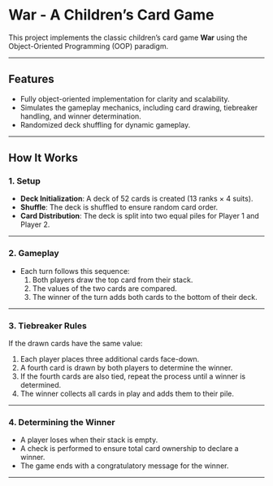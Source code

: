 # War - A Children’s Card Game

This project implements the classic children’s card game **War** using the Object-Oriented Programming (OOP) paradigm.

---

## Features

- Fully object-oriented implementation for clarity and scalability.
- Simulates the gameplay mechanics, including card drawing, tiebreaker handling, and winner determination.
- Randomized deck shuffling for dynamic gameplay.

---

## How It Works

### 1. Setup
- **Deck Initialization**: A deck of 52 cards is created (13 ranks × 4 suits).
- **Shuffle**: The deck is shuffled to ensure random card order.
- **Card Distribution**: The deck is split into two equal piles for Player 1 and Player 2.

---

### 2. Gameplay
- Each turn follows this sequence:
  1. Both players draw the top card from their stack.
  2. The values of the two cards are compared.
  3. The winner of the turn adds both cards to the bottom of their deck.

---

### 3. Tiebreaker Rules
If the drawn cards have the same value:
1. Each player places three additional cards face-down.
2. A fourth card is drawn by both players to determine the winner.
3. If the fourth cards are also tied, repeat the process until a winner is determined.
4. The winner collects all cards in play and adds them to their pile.

---

### 4. Determining the Winner
- A player loses when their stack is empty.
- A check is performed to ensure total card ownership to declare a winner.
- The game ends with a congratulatory message for the winner.

---



